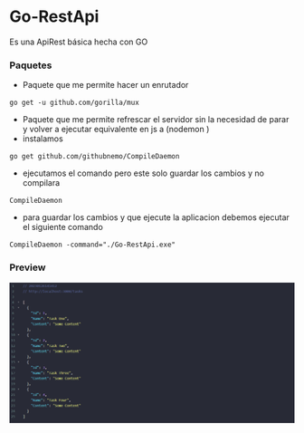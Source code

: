 # Go-RestApi
Es una ApiRest básica hecha con GO 

### Paquetes
- Paquete que me permite hacer un enrutador
```
go get -u github.com/gorilla/mux
```
- Paquete que me permite refrescar el servidor sin la necesidad de parar y volver a ejecutar equivalente en js a (nodemon )
- instalamos
```
go get github.com/githubnemo/CompileDaemon
```
- ejecutamos el comando pero este solo guardar los cambios y no compilara
```
CompileDaemon
```
- para guardar los cambios y que ejecute la aplicacion debemos ejecutar el siguiente comando
```
CompileDaemon -command="./Go-RestApi.exe"
```

 ### Preview


<p align="center">
    <img src="./assets/01.png" />
<p/>
